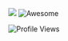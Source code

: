 
<!--

<a href="https://codeismagic.com" target="_blank">

![adminy](background.png)

</a>

-->

  <!-- [![Adminy's github streak](https://github-readme-streak-stats.herokuapp.com/?user=adminy&theme=blue-green)](https://github.com/adminy/github-readme-streak-stats) -->

<!-- <details><summary>💼 ⚒️</summary> -->
<!-- 
## Plans for 2022

- [ ] Video Series of JS frameworks
- [ ] MP3 app with sss1612
- [ ] WWW project
- [ ] Valentudo alternative APP
  - [ ] Use world Agents for navigation
- [ ] Moneda Crypto in JS
- [ ] OS Further development
- [ ] JS World's simplest interpreter
- [ ] Set up Stackblitz for all my projects
- [ ] a4l site / app
- [ ] h265 video platform
- [ ] refactor homebridge
- [ ] Airplay server in JS
- [ ] compile tinycore
- [ ] network drone
- [ ] 5G router + web interface
- [ ] the ultimate web framework
- [ ] playcanvas local editor
- [ ] Finish Masters in Mono2Micro
- [ ] PI camera recording software app + livestream
- [ ] meetups alternative with wasm-codecs project
- [ ] cordova ffmpeg plugin - improve
- [ ] markdown editor + blog project + js nodebook
- [ ] MT2 project autorefactor
- [ ] Gallery APP
- [ ] Makepad but with code that I can understand
- [ ] World Ai Simulation - WAS project
- [ ] discord task bot
- [ ] File manager with tags, etc for file organising
- [ ] Code modder / refactorer on UAST Level
-->


<!-- 
## 💼 ⚒️

![](https://img.shields.io/badge/React--informational?style=flat&logo=react&logoColor=white)
![](https://img.shields.io/badge/Redux--informational?style=flat&logo=Redux&logoColor=white)
![](https://img.shields.io/badge/Jest--informational?style=flat&logo=jest&logoColor=white)
![](https://img.shields.io/badge/Mocha--informational?style=flat&logo=Mocha&logoColor=white)
![](https://img.shields.io/badge/λ%20AWS--informational?style=flat&logo=Aws&logoColor=white)
  
![](https://img.shields.io/badge/JavaScript--informational?style=flat&logo=JavaScript&logoColor=white)
![](https://img.shields.io/badge/Python--informational?style=flat&logo=Python&logoColor=white)
![](https://img.shields.io/badge/⬞--informational?style=flat&logo=C&logoColor=white)
![](https://img.shields.io/badge/++--informational?style=flat&logo=C&logoColor=white)
![](https://img.shields.io/badge/Prolog--informational?style=flat&logo=Prolog&logoColor=white)
![](https://img.shields.io/badge/Haskell--informational?style=flat&logo=Haskell&logoColor=white)
![](https://img.shields.io/badge/Java--informational?style=flat&logo=Java&logoColor=white)
![](https://img.shields.io/badge/CSharp--informational?style=flat&logo=c-sharp&logoColor=white)
![](https://img.shields.io/badge/.NET--informational?style=flat&logo=.net&logoColor=white)
![](https://img.shields.io/badge/Shell--informational?style=flat&logo=shell&logoColor=white)
![](https://img.shields.io/badge/SpringBoot--informational?style=flat&logo=Spring&logoColor=white)
![](https://img.shields.io/badge/MySQL--informational?style=flat&logo=MySQL&logoColor=white)
![](https://img.shields.io/badge/SQLite--informational?style=flat&logo=Sqlite&logoColor=white)
![](https://img.shields.io/badge/CSS--informational?style=flat&logo=css3&logoColor=white)
![](https://img.shields.io/badge/Sass--informational?style=flat&logo=Sass&logoColor=white)

![](https://img.shields.io/badge/node.js--informational?style=flat&logo=node.js&logoColor=white)
![](https://img.shields.io/badge/NPM--informational?style=flat&logo=npm&logoColor=white)
![](https://img.shields.io/badge/Docker--informational?style=flat&logo=docker&logoColor=white)
![](https://img.shields.io/badge/Make--informational?style=flat&logo=cmake&logoColor=white)
![](https://img.shields.io/badge/NGINX--informational?style=flat&logo=nginx&logoColor=white)
![](https://img.shields.io/badge/Postman--informational?style=flat&logo=Postman&logoColor=white)
![](https://img.shields.io/badge/GitHub--informational?style=flat&logo=GitHub&logoColor=white)
![](https://img.shields.io/badge/GitLab--informational?style=flat&logo=GitLab&logoColor=white)
![](https://img.shields.io/badge/Bitbucket--informational?style=flat&logo=Bitbucket&logoColor=white)
![](https://img.shields.io/badge/Jira--informational?style=flat&logo=Jira-Software&logoColor=white)


![GitHub Stats](https://github-readme-stats.vercel.app/api?username=adminy&count_private=true&hide_rank=true&layout=compact&show_icons=true&theme=blue-green)
![Top Languages](https://github-readme-stats.vercel.app/api/top-langs/?username=adminy&layout=compact&theme=blue-green)


![](https://img.shields.io/badge/You%27re-7289DA)
![Awesome](https://cdn.rawgit.com/sindresorhus/awesome/d7305f38d29fed78fa85652e3a63e154dd8e8829/media/badge.svg)

<details><summary>🕒</summary>

![adminy's weekly Stats](https://github-readme-stats.vercel.app/api/wakatime?username=adminy&compat=true&layout=compact&custom_title=adminy's%20weekly%20stats&theme=blue-green)

</details>


📫
![Discord @adminy#8202](https://img.shields.io/badge/@adminy%238202-7289DA?logo=discord&logoColor=white)
![Instagram @god8luck](https://img.shields.io/badge/@god8luck-E4405F?logo=instagram&logoColor=white)
<a href="https://codeismagic.com" target="_blank">![Code is Magic](https://img.shields.io/static/v1?label=Code%20is%20Magic&message=https%3A%2F%2Fcodeismagic.com&color=9cf)</a>
<a href="https://moneda.dev" target="_blank">![Moneda](https://img.shields.io/static/v1?label=Moneda&message=https%3A%2F%2Fmoneda.dev&color=orange)</a>
-->
<!-- https://github.com/alexandresanlim/Badges4-README.md-Profile -->

<!--

![Profile Views](https://komarev.com/ghpvc/?username=adminy)
-->

![](https://img.shields.io/badge/You%27re-7289DA)
![Awesome](https://cdn.rawgit.com/sindresorhus/awesome/d7305f38d29fed78fa85652e3a63e154dd8e8829/media/badge.svg)

![Profile Views](https://komarev.com/ghpvc/?username=adminy)


